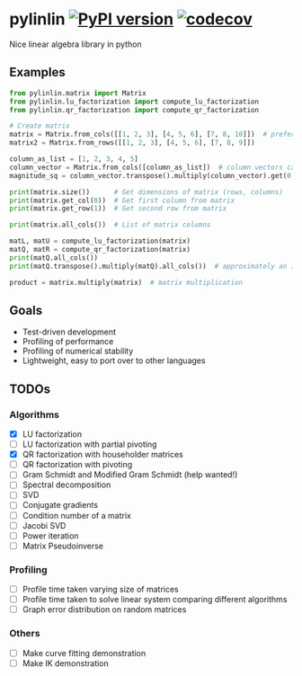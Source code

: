 # pylinlin [![PyPI version](https://badge.fury.io/py/pylinlin.svg)](https://badge.fury.io/py/pylinlin) [![codecov](https://codecov.io/gh/owenl131/pylinlin/branch/main/graph/badge.svg)](https://codecov.io/gh/owenl131/pylinlin)

Nice linear algebra library in python

## Examples

```python
from pylinlin.matrix import Matrix
from pylinlin.lu_factorization import compute_lu_factorization
from pylinlin.qr_factorization import compute_qr_factorization

# Create matrix
matrix = Matrix.from_cols([[1, 2, 3], [4, 5, 6], [7, 8, 10]])  # preferred way to initialize a matrix
matrix2 = Matrix.from_rows([[1, 2, 3], [4, 5, 6], [7, 8, 9]])

column_as_list = [1, 2, 3, 4, 5]
column_vector = Matrix.from_cols([column_as_list])  # column vectors can be represented as matrices
magnitude_sq = column_vector.transpose().multiply(column_vector).get(0, 0)  # 55

print(matrix.size())      # Get dimensions of matrix (rows, columns)
print(matrix.get_col(0))  # Get first column from matrix
print(matrix.get_row(1))  # Get second row from matrix

print(matrix.all_cols())  # List of matrix columns

matL, matU = compute_lu_factorization(matrix)
matQ, matR = compute_qr_factorization(matrix)
print(matQ.all_cols())
print(matQ.transpose().multiply(matQ).all_cols())  # approximately an identity matrix

product = matrix.multiply(matrix)  # matrix multiplication
```

## Goals

- Test-driven development
- Profiling of performance
- Profiling of numerical stability
- Lightweight, easy to port over to other languages

## TODOs

### Algorithms

- [x] LU factorization
- [ ] LU factorization with partial pivoting
- [x] QR factorization with householder matrices
- [ ] QR factorization with pivoting
- [ ] Gram Schmidt and Modified Gram Schmidt (help wanted!)
- [ ] Spectral decomposition
- [ ] SVD
- [ ] Conjugate gradients
- [ ] Condition number of a matrix
- [ ] Jacobi SVD
- [ ] Power iteration
- [ ] Matrix Pseudoinverse

### Profiling

- [ ] Profile time taken varying size of matrices
- [ ] Profile time taken to solve linear system comparing different algorithms
- [ ] Graph error distribution on random matrices

### Others

- [ ] Make curve fitting demonstration
- [ ] Make IK demonstration
